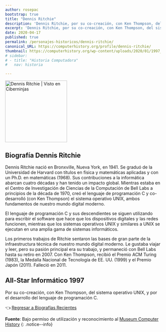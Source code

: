 ```yaml
---
author: rosepac
bootstrap: true
title: "Dennis Ritchie"
description: 'Dennis Ritchie, por su co-creación, con Ken Thompson, del sistema operativo UNIX, y por el desarrollo del lenguaje de programación C.'
excerpt: 'Dennis Ritchie, por su co-creación, con Ken Thompson, del sistema operativo UNIX, y por el desarrollo del lenguaje de programación C.'
date: 2020-04-17
published: true
permalink: /personajes-historicos/dennis-ritchie/
canonical_URL: https://computerhistory.org/profile/dennis-ritchie/
thumbnail: https://computerhistory.org/wp-content/uploads/2020/01/1997_dennis_ritchie-e1580707669503.jpg
# sidebar:
# - title: "Historia Computadora"
#   nav: historia

---
```


<img src="https://computerhistory.org/wp-content/uploads/2020/01/1997_dennis_ritchie-e1580707669503.jpg" width="200px" high="250px" alt="Dennis Ritchie | Visto en Ciberninjas" title="Dennis Ritchie | Visto en Ciberninjas" />

## **Biografía Dennis Ritchie**

Dennis Ritchie nació en Bronxville, Nueva York, en 1941. Se graduó de la Universidad de Harvard con títulos en física y matemáticas aplicadas y con un Ph.D. en matemáticas (1968). Sus contribuciones a la informática abarcan cuatro décadas y han tenido un impacto global. Mientras estaba en el Centro de Investigación de Ciencias de la Computación de Bell Labs a principios de la década de 1970, creó el lenguaje de programación C y co-desarrolló (con Ken Thompson) el sistema operativo UNIX, ambos fundamentos de nuestro mundo digital moderno.

El lenguaje de programación C y sus descendientes se siguen utilizando para escribir el software que hace que los dispositivos digitales y las redes funcionen, mientras que los sistemas operativos UNIX y similares a UNIX se ejecutan en una amplia gama de sistemas informáticos.

Los primeros trabajos de Ritchie sentaron las bases de gran parte de la infraestructura técnica de nuestro mundo digital moderno. Le gustaba viajar y leer, pero su pasión principal era su trabajo, y permaneció con Bell Labs hasta su retiro en 2007. Con Ken Thompson, recibió el Premio ACM Turing (1983), la Medalla Nacional de Tecnología de EE. UU. (1999) y el Premio Japón (2011). Falleció en 2011.

## All-Star Informático 1997

Por su co-creación, con Ken Thompson, del sistema operativo UNIX, y por el desarrollo del lenguaje de programación C.

👈 [Regresar a Biografías Recientes](/personajes-historicos/#-biografías-agregadas-más-recientes-)

**Fuente**: Bajo permiso de utilización y reconocimiento al [Museum Computer History](https://www.computerhistory.org/ "Página web el Museo de la Historia de las Computadoras") 
{: .notice--info}